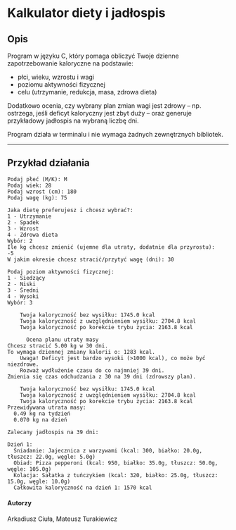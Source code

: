 # Kalkulator diety i jadłospis

## Opis

Program w języku C, który pomaga obliczyć Twoje dzienne zapotrzebowanie kaloryczne na podstawie:

- płci, wieku, wzrostu i wagi
- poziomu aktywności fizycznej
- celu (utrzymanie, redukcja, masa, zdrowa dieta)

Dodatkowo ocenia, czy wybrany plan zmian wagi jest zdrowy – np. ostrzega, jeśli deficyt kaloryczny jest zbyt duży – oraz generuje przykładowy jadłospis na wybraną liczbę dni.

Program działa w terminalu i nie wymaga żadnych zewnętrznych bibliotek.

---

## Przykład działania

```text
Podaj płeć (M/K): M  
Podaj wiek: 28  
Podaj wzrost (cm): 180  
Podaj wagę (kg): 75  

Jaka dietę preferujesz i chcesz wybrać?:  
1 - Utrzymanie  
2 - Spadek  
3 - Wzrost  
4 - Zdrowa dieta  
Wybór: 2  
Ile kg chcesz zmienić (ujemne dla utraty, dodatnie dla przyrostu):  
-5  
W jakim okresie chcesz stracić/przytyć wagę (dni): 30  

Podaj poziom aktywności fizycznej:  
1 - Siedzący  
2 - Niski  
3 - Średni  
4 - Wysoki  
Wybór: 3  

    Twoja kaloryczność bez wysiłku: 1745.0 kcal  
    Twoja kaloryczność z uwzględnieniem wysiłku: 2704.8 kcal  
    Twoja kaloryczność po korekcie trybu życia: 2163.8 kcal  

      Ocena planu utraty masy  
Chcesz stracić 5.00 kg w 30 dni.  
To wymaga dziennej zmiany kalorii o: 1283 kcal.  
    Uwaga! Deficyt jest bardzo wysoki (>1000 kcal), co może być niezdrowe.  
    Rozważ wydłużenie czasu do co najmniej 39 dni.  
Zmienia się czas odchudzania z 30 na 39 dni (zdrowszy plan).  

    Twoja kaloryczność bez wysiłku: 1745.0 kcal  
    Twoja kaloryczność z uwzględnieniem wysiłku: 2704.8 kcal  
    Twoja kaloryczność po korekcie trybu życia: 2163.8 kcal  
Przewidywana utrata masy:  
  0.49 kg na tydzień  
  0.070 kg na dzień  

Zalecany jadłospis na 39 dni:

Dzień 1:  
  Śniadanie: Jajecznica z warzywami (kcal: 300, białko: 20.0g, tłuszcz: 22.0g, węgle: 5.0g)  
  Obiad: Pizza pepperoni (kcal: 950, białko: 35.0g, tłuszcz: 50.0g, węgle: 105.0g)  
  Kolacja: Sałatka z tuńczykiem (kcal: 320, białko: 25.0g, tłuszcz: 15.0g, węgle: 10.0g)  
  Całkowita kaloryczność na dzień 1: 1570 kcal
```

#### Autorzy
Arkadiusz Ciuła, 
Mateusz Turakiewicz
